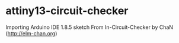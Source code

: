 # attiny13-circuit-checker
Importing Arduino IDE 1.8.5 sketch From In-Circuit-Checker by ChaN (http://elm-chan.org)
